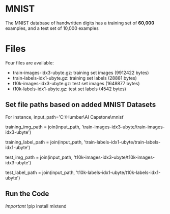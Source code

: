 # MNIST
The MNIST database of handwritten digits has a training set of **60,000** examples, and a test set of 10,000 examples


# Files

Four files are available:

-   train-images-idx3-ubyte.gz: training set images (9912422 bytes)
-   train-labels-idx1-ubyte.gz: training set labels (28881 bytes)
-   t10k-images-idx3-ubyte.gz: test set images (1648877 bytes)
-   t10k-labels-idx1-ubyte.gz: test set labels (4542 bytes)

## Set file paths based on added MNIST Datasets

For instance,
input_path='C:\Humber\AI Capstone\mnist'

training_img_path = join(input_path, 'train-images-idx3-ubyte/train-images-idx3-ubyte')

training_label_path = join(input_path, 'train-labels-idx1-ubyte/train-labels-idx1-ubyte')

test_img_path = join(input_path, 't10k-images-idx3-ubyte/t10k-images-idx3-ubyte')

test_label_path = join(input_path, 't10k-labels-idx1-ubyte/t10k-labels-idx1-ubyte')

## Run the Code

*Important*
!pip install mlxtend
